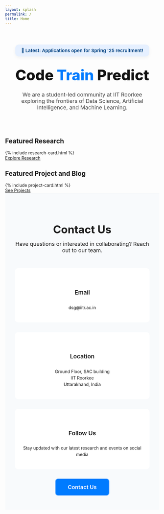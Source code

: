 ```yaml
---
layout: splash
permalink: /
title: Home
---
```

<style>
  .intro-wrapper {
    display: flex;
    flex-direction: column;
    align-items: center;
    text-align: center;
    padding: 3rem 1rem;
    max-width: 900px;
    margin: 0 auto;
    margin-bottom: 0px !important;
    padding-bottom: 0px !important;
  }
  .announcement-box {
    background-color: 
#e6f0ff;
    border-radius: 12px;
    padding: 10px 20px;
    font-size: 0.95rem;
    margin-bottom: 2rem;
    color: 
#004080;
    font-weight: 600;
    box-shadow: 0 4px 12px rgba(0, 0, 0, 0.05);
  }
  .tagline {
    font-size: 3rem;
    font-weight: 800;
    color: #111;
    margin: 0;
    line-height: 1.2;
  }
  .tagline .highlight-train {
    color: #007bff;
    font-weight: 800;
    font-style: normal;
  }
  .intro-text {
    font-size: 1.1rem;
    color: #444;
    margin-top: 1.5rem;
    max-width: 700px;
  }
  @media (max-width: 768px) {
    .tagline {
      font-size: 2.2rem;
    }
    .intro-text {
      font-size: 1rem;
    }
  }

  .social-icons a img:hover {
    transform: scale(1.2);
    transition: 0.3s ease;
  }

  /* Contact Section */
  .contact-section {
    background-color: #f8fafc;
    padding: 3rem 2rem; /* Reduced padding */
    border-top: 1px solid #eaeaea;
    margin-top: 0; /* Remove margin */
  }

  .contact-container {
    max-width: 1000px;
    margin: 0 auto;
    display: flex;
    flex-direction: column;
    align-items: center;
  }

  .contact-header {
    text-align: center;
    margin-bottom: 2rem; /* Reduced margin */
  }

  .contact-header h2 {
    font-size: 2.2rem;
    font-weight: 700;
    color: var(--text-dark);
    margin-bottom: 1rem;
  }

  .contact-header p {
    font-size: 1.1rem;
    color: var(--text-body);
    max-width: 600px;
    margin: 0 auto;
  }

  .contact-details {
    display: flex;
    flex-wrap: wrap;
    justify-content: center;
    gap: 2rem; /* Reduced gap */
    margin-top: 1rem;
    width: 100%;
  }

  .contact-card {
    background-color: white;
    border-radius: 10px;
    padding: 1.5rem;
    box-shadow: var(--shadow-md);
    transition: var(--transition);
    display: flex;
    flex-direction: column;
    align-items: center;
    text-align: center;
    min-width: 250px;
    flex: 1;
  }

  .contact-card:hover {
    transform: translateY(-5px);
    box-shadow: 0 10px 25px rgba(0, 0, 0, 0.1);
  }

  .contact-icon {
    font-size: 2rem;
    color: var(--primary-color);
    margin-bottom: 1rem;
  }

  .contact-card h3 {
    font-size: 1.2rem;
    font-weight: 600;
    margin-bottom: 0.8rem;
    color: var(--text-dark);
  }

  .contact-card p, .contact-card a {
    color: var(--text-body);
    line-height: 1.5;
  }

  .contact-card a {
    transition: var(--transition);
    text-decoration: none;
    border-bottom: 1px dashed var(--primary-color);
  }

  .contact-card a:hover {
    color: var(--primary-color);
  }

 .join-button {
  margin-top: 2rem;
  padding: 1rem 2.5rem;
  background-color: #007bff; /* Blue */
  color: white;
  font-weight: 600;
  font-size: 1.1rem;
  border: none;
  border-radius: 8px;
  cursor: pointer;
  transition: all 0.3s ease;
  text-decoration: none;
  display: inline-block;
  box-shadow: 0 0 0 2px rgba(0, 123, 255, 0.4); /* Subtle glow */
}

.join-button:hover {
  background-color: #339dff; /* Lighter blue on hover */
  transform: translateY(-3px);
  box-shadow: 0 7px 14px rgba(0, 123, 255, 0.4); /* Stronger glow */
}

</style>
<div class="intro-wrapper">
  <div class="announcement-box">
    📢 Latest: Applications open for Spring '25 recruitment!
  </div>
  <h1 class="tagline">Code <span class="highlight-train">Train</span> Predict</h1>
  <p class="intro-text">
    We are a student-led community at IIT Roorkee exploring the frontiers of Data Science, Artificial Intelligence, and Machine Learning.
  </p>
  <div class="social-icons" style="margin-top: 20px;">
  <div style="margin-top: 20px; display: flex; justify-content: center; gap: 25px;">
  <a href="https://github.com/dsgiitr" target="_blank">
    <i class="fab fa-github fa-2x" style="color: black;"></i>
  </a>
  <a href="https://www.linkedin.com/company/dsg-iitr/" target="_blank">
    <i class="fab fa-linkedin fa-2x" style="color: 
#0a66c2;"></i>
  </a>
  <a href="https://x.com/dsg_iitr" target="_blank">
    <i class="fab fa-twitter fa-2x" style="color: 
#1da1f2;"></i>
  </a>
  <a href="https://www.instagram.com/dsgiitr?utm_source=ig_web_button_share_sheet&igsh=ZDNlZDc0MzIxNw==" target="_blank">
    <i class="fab fa-instagram fa-2x" style="color: 
#e4405f;"></i>
  </a>
</div>
</div>
</div>
<section class="preview-section">
  <h2>Featured Research</h2>
  <div class="grid-container">
    {% include research-card.html %}
  </div>
  <a href="https://dsgiitr.github.io/dsg-website/research/" class="button-link">Explore Research</a>
</section>
<section class="preview-section">
  <h2>Featured Project and Blog</h2>
  <div class="grid-container">
    {% include project-card.html %}
  </div>
  <a href="https://dsgiitr.github.io/dsg-website/projects/" class="button-link">See Projects</a>
</section>

<section class="contact-section">
  <div class="contact-container">
    <div class="contact-header">
      <h2>Contact Us</h2>
      <p>Have questions or interested in collaborating? Reach out to our team.</p>
    </div>
    
  <div class="contact-details">
    <div class="contact-card">
      <i class="fas fa-envelope contact-icon"></i>
      <h3>Email</h3>
      <p><a href="mailto:dsg@iitr.ac.in">dsg@iitr.ac.in</a></p>
    </div>
    
  <div class="contact-card">
    <i class="fas fa-map-marker-alt contact-icon"></i>
    <h3>Location</h3>
    <p>Ground Floor, SAC building<br>IIT Roorkee<br>Uttarakhand, India</p>
  </div>
  
  <div class="contact-card">
    <i class="fas fa-comments contact-icon"></i>
    <h3>Follow Us</h3>
    <p>Stay updated with our latest research and events on social media</p>
  </div>
  </div>
  
  <a href="https://forms.gle/exampleRecruitmentForm" class="join-button">
   Contact Us
  </a>
  </div>
</section>
